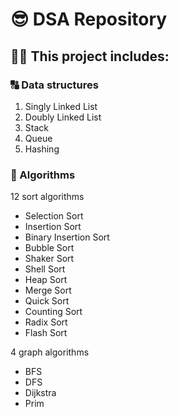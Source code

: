 # 😎 DSA Repository 

## 💁‍♂️ This project includes:

### 🔠 Data structures

1. Singly Linked List
2. Doubly Linked List
3. Stack
4. Queue
5. Hashing

### 🧮 Algorithms

12 sort algorithms
  * Selection Sort
  * Insertion Sort
  * Binary Insertion Sort
  * Bubble Sort
  * Shaker Sort
  * Shell Sort
  * Heap Sort
  * Merge Sort
  * Quick Sort
  * Counting Sort
  * Radix Sort
  * Flash Sort

4 graph algorithms
  * BFS
  * DFS
  * Dijkstra
  * Prim
